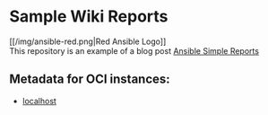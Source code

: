 # Sample Wiki Reports
<div algin="center">
 [[/img/ansible-red.png|Red Ansible Logo]]
</div>
This repository is an example of a blog post <a href="https://chronicler.tech/ansible-simple-reports">Ansible Simple Reports</a>

## Metadata for OCI instances:

* [localhost](./localhost)

